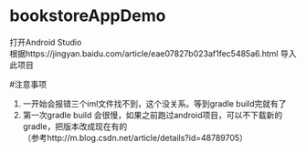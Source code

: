 # bookstoreAppDemo
打开Android Studio  
根据https://jingyan.baidu.com/article/eae07827b023af1fec5485a6.html 导入此项目  
  
#注意事项  
1. 一开始会报错三个iml文件找不到，这个没关系。等到gradle build完就有了  
2. 第一次gradle build 会很慢，如果之前跑过android项目，可以不下载新的gradle，把版本改成现在有的  
（参考http://m.blog.csdn.net/article/details?id=48789705）
